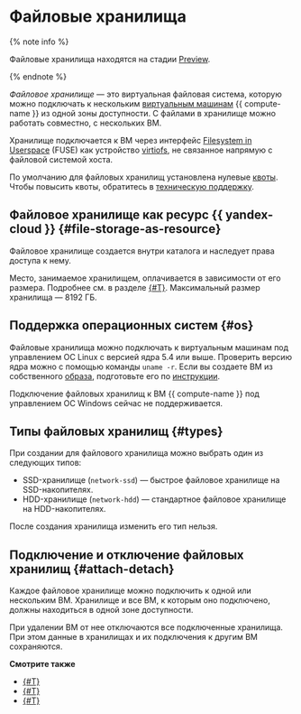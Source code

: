 # Файловые хранилища

{% note info %}

Файловые хранилища находятся на стадии [Preview](../../overview/concepts/launch-stages.md).

{% endnote %}

_Файловое хранилище_ — это виртуальная файловая система, которую можно подключать к нескольким [виртуальным машинам](vm.md) {{ compute-name }} из одной зоны доступности. С файлами в хранилище можно работать совместно, с нескольких ВМ.

Хранилище подключается к ВМ через интерфейс [Filesystem in Userspace](https://ru.wikipedia.org/wiki/FUSE_(модуль_ядра)) (FUSE) как устройство [virtiofs](https://www.kernel.org/doc/html/latest/filesystems/virtiofs.html), не связанное напрямую с файловой системой хоста.

По умолчанию для файловых хранилищ установлена нулевые [квоты](limits.md#compute-quotas). Чтобы повысить квоты, обратитесь в [техническую поддержку](../../support/overview.md).

## Файловое хранилище как ресурс {{ yandex-cloud }} {#file-storage-as-resource}

Файловое хранилище создается внутри каталога и наследует права доступа к нему.

Место, занимаемое хранилищем, оплачивается в зависимости от его размера. Подробнее см. в разделе [{#T}](../pricing.md). Максимальный размер хранилища — 8192 ГБ. 

## Поддержка операционных систем {#os}

Файловые хранилища можно подключать к виртуальным машинам под управлением ОС Linux с версией ядра 5.4 или выше. Проверить версию ядра можно с помощью команды `uname -r`. Если вы создаете ВМ из собственного [образа](image.md), подготовьте его по [инструкции](../operations/image-create/custom-image.md).

Подключение файловых хранилищ к ВМ {{ compute-name }} под управлением ОС Windows сейчас не поддерживается. 

## Типы файловых хранилищ {#types}

При создании для файлового хранилища можно выбрать один из следующих типов:

* SSD-хранилище (`network-ssd`) — быстрое файловое хранилище на SSD-накопителях.
* HDD-хранилище (`network-hdd`) — стандартное файловое хранилище на HDD-накопителях.

После создания хранилища изменить его тип нельзя.

## Подключение и отключение файловых хранилищ {#attach-detach}

Каждое файловое хранилище можно подключить к одной или нескольким ВМ. Хранилище и все ВМ, к которым оно подключено, должны находиться в одной зоне доступности.

При удалении ВМ от нее отключаются все подключенные хранилища. При этом данные в хранилищах и их подключения к другим ВМ сохраняются.

**Смотрите также**

* [{#T}](../operations/filesystem/create.md)
* [{#T}](../operations/filesystem/attach-to-vm.md)
* [{#T}](../operations/filesystem/detach-from-vm.md)

